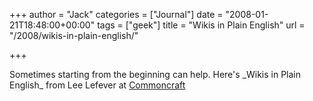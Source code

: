 +++
author = "Jack"
categories = ["Journal"]
date = "2008-01-21T18:48:00+00:00"
tags = ["geek"]
title = "Wikis in Plain English"
url = "/2008/wikis-in-plain-english/"

+++

Sometimes starting from the beginning can help. Here's \_Wikis in Plain English\_ from Lee Lefever at [Commoncraft][1]

 [1]: http://www.commoncraft.com/ "Commoncraft"
